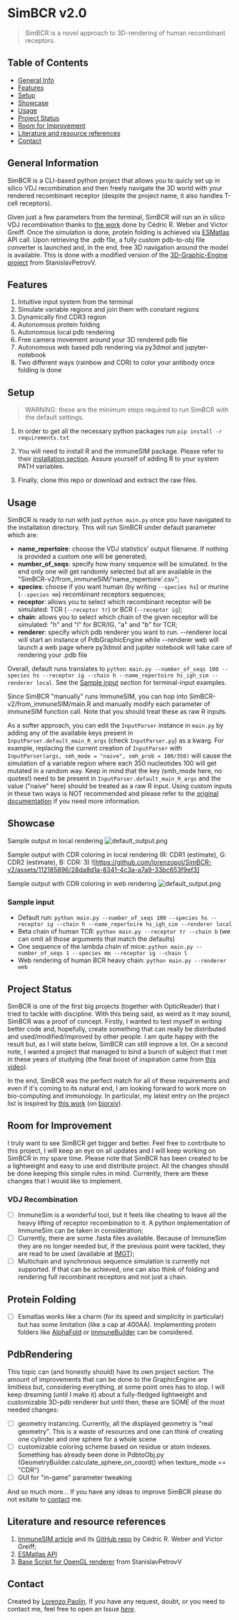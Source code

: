 # SimBCR v2.0
> SimBCR is a novel approach to 3D-rendering of human recombinant receptors.

## Table of Contents
* [General Info](#general-information)
* [Features](#features)
* [Setup](#setup)
* [Showcase](#showcase)
* [Usage](#usage)
* [Project Status](#project-status)
* [Room for Improvement](#room-for-improvement)
* [Literature and resource references](#Literature-and-resource-references)
* [Contact](#contact)


## General Information
SimBCR is a CLI-based python project that allows you to quicly set up in silico VDJ recombination and then freely navigate the 3D world with your rendered recombinant receptor (despite the project name, it also handles T-cell receptors). 

Given just a few parameters from the terminal, SimBCR will run an in silico VDJ recombination thanks to [the work](#literature-and-resource-references) done by
Cédric R. Weber and Victor Greiff. Once the simulation is done, protein folding is achieved via [ESMatlas](#literature-and-resource-references) API call. Upon retrieving
the .pdb file, a fully custom pdb-to-obj file converter is launched and, in the end, free 3D navigation around the model is available. 
This is done with a modified version of the [3D-Graphic-Engine project](#literature-and-resource-references) from StanislavPetrovV.

## Features
1. Intuitive input system from the terminal 
2. Simulate variable regions and join them with constant regions 
3. Dynamically find CDR3 region 
4. Autonomous protein folding 
5. Autonomous local pdb rendering 
6. Free camera movement around your 3D rendered pdb file 
7. Autonomous web based pdb rendering via py3dmol and jupyter-notebook 
8. Two different ways (rainbow and CDR) to color your antibody once folding is done 

## Setup
> WARNING: these are the minimum steps required to run SimBCR with the default settings.

1. In order to get all the necessary python packages run
`pip install -r requirements.txt`

2. You will need to install R and the immuneSIM package. Please refer to their [installation section](https://github.com/GreiffLab/immuneSIM). Assure yourself of adding R to your system PATH variables.
3. Finally, clone this repo or download and extract the raw files. 

## Usage
SimBCR is ready to run with just `python main.py` once you have navigated to the installation directory. This will run 
SimBCR under default parameter which are:
- **name_repertoire**: choose the VDJ statistics' output filename. If nothing is provided a custom one will be generated;
- **number_of_seqs**: specify how many sequence will be simulated. In the end only one will get randomly selected but all are available in the "SimBCR-v2/from_immuneSIM/'name_repertoire'.csv";
- **species**: choose if you want human (by writing `--species hs`) or murine (`--species mm`) recombinant receptors sequences;
- **receptor**: allows you to select which recombinant receptor will be simulated: TCR (`--receptor tr`) or BCR (`--receptor ig`); 
- **chain**: allows you to select which chain of the given receptor will be simulated: "h" and "l" for BCR/IG, "a" and "b" for TCR;
- **renderer**: specify which pdb renderer you want to run. --renderer local will start an instance of PdbGraphicEngine while --renderer web will launch a web page where py3dmol and jupiter notebook will take care of rendering your .pdb file

Overall, default runs translates to `python main.py --number_of_seqs 100 --species hs --receptor ig --chain h --name_repertoire hs_igh_sim --renderer local`.
See the [Sample input](#sample-input) section for terminal-input examples.

Since SimBCR "manually" runs ImmuneSIM, you can hop into SimBCR-v2/from_immuneSIM/main.R and manually modify each 
parameter of immuneSIM function call. Note that you should treat these as raw R inputs. 

As a softer approach, you can edit the `InputParser` instance in `main.py` by adding any of the available keys present in `InputParser.default_main_R_args` (check `InputParser.py`) as a kwarg. 
For example, replacing the current creation of `InputParser` with `
InputParser(args, smh_mode = "naive", smh_prob = 100/350)` will cause the simulation of a variable region where each 350 nucleotides 100 will get mutated in a random way.
Keep in mind that the key (smh_mode here, no quotes!) need to be present in `InputParser.default_main_R_args` and the value ("naive" here) should be treated as a raw R input.
Using custom inputs in these two ways is NOT recommended and please refer to the [original documentation](https://immunesim.readthedocs.io/en/latest/parameters.html) if you need more information.


## Showcase
Sample output in local rendering
![default_output.png](screenshots/default_output.png)

Sample output with CDR coloring in local rendering (R: CDR1 (estimate), G: CDR2 (estimate), B: CDR: 3)
![https://github.com/lorenzopol/SimBCR-v2/assets/112185896/28da8d1a-8341-4c3a-a7a9-33bc653f9ef3]


Sample output with CDR coloring in web rendering
![default_output.png](screenshots/web_output.png)

### Sample input
- Default run: `python main.py --number_of_seqs 100 --species hs --receptor ig --chain h --name_repertoire hs_igh_sim --renderer local`
- Beta chain of human TCR: `python main.py --receptor tr --chain b` (we can omit all those arguments that match the defaults)
- One sequence of the lambda chain of mice: `python main.py --number_of_seqs 1 --species mm --receptor ig --chain l`
- Web rendering of human BCR heavy chain: `python main.py --renderer web`


## Project Status
SimBCR is one of the first big projects (together with OpticReader) that I tried to tackle with discipline. With this being said,
as weird as it may sound, SimBCR was a proof of concept. Firstly, I wanted to test myself in writing better code and, hopefully, create something 
that can really be distributed and used/modified/improved by other people. I am quite happy with the result but, as I will state below, SimBCR can still improve a lot.
On a second note, I wanted a project that managed to bind a bunch of subject that I met in these years of studying (the final boost of inspiration came from [this video](https://www.youtube.com/watch?v=HNP79CiWTew)). 

In the end, SimBCR was the perfect match for all of these requirements and even if it's coming to its natural end, I am looking forward to work more on bio-computing and immunology.
In particular, my latest entry on the project list is inspired by [this work](https://www.nature.com/articles/s43588-022-00372-4) (on [biorxiv](https://www.biorxiv.org/content/10.1101/2021.07.06.451258v3)).


## Room for Improvement
I truly want to see SimBCR get bigger and better. Feel free to contribute to this project, I will keep an eye on all updates and I will keep working on SimBCR in my spare time.
Please note that SimBCR has been created to be a lightweight and easy to use and distribute project. All the changes should be done keeping this simple rules in mind. 
Currently, there are these changes that I would like to implement.

### VDJ Recombination
- [ ] ImmuneSim is a wonderful tool, but it feels like cheating to leave all the heavy lifting of receptor recombination to it. A python implementation of ImmuneSim can be taken in consideration;
- [ ] Currently, there are some .fasta files available. Because of ImmuneSim they are no longer needed but, if the previous point were tackled, they are read to be used (available at [IMGT](https://www.imgt.org/download/V-QUEST/IMGT_V-QUEST_reference_directory/Homo_sapiens/));
- [ ] Multichain and synchronous sequence simulation is currently not supported. If that can be achieved, one can also think of folding and rendering full recombinant receptors and not just a chain. 

## Protein Folding
- [ ] Esmatlas works like a charm (for its speed and simplicity in particular) but has some limitation (like a cap at 400AA). Implementing protein folders like [AlphaFold](https://github.com/google-deepmind/alphafold) or [ImmuneBuilder](https://github.com/brennanaba/ImmuneBuilder) can be considered.

## PdbRendering
This topic can (and honestly should) have its own project section. The amount of improvements that can be done to the GraphicEngine are limitless but, considering everything, at some point ones has to stop. 
I will keep dreaming (until I make it) about a fully-fledged lightweight and customizable 3D-pdb renderer but until then, these are SOME of the most needed changes:
- [ ] geometry instancing. Currently, all the displayed geometry is "real geometry". This is a waste of resources and one can think of creating one cylinder and one sphere for a whole scene
- [ ] customizable coloring scheme based on residue or atom indexes. Something has already been done in PdbtoObj.py (GeometryBuilder.calculate_sphere_on_coord() when texture_mode == "CDR")
- [ ] GUI for "in-game" parameter tweaking

And so much more... If you have any ideas to improve SimBCR please do not esitate to [contact](#contact) me.

## Literature and resource references
1. [ImmuneSIM article](https://academic.oup.com/bioinformatics/article/36/11/3594/5802461)
and its [GitHub repo](https://github.com/GreiffLab/immuneSIM) by Cédric R. Weber and Victor Greiff;
2. [ESMatlas API](https://esmatlas.com/about#api)
3. [Base Script for OpenGL renderer](https://github.com/StanislavPetrovV/3D-Graphics-Engine) from StanislavPetrovV

## Contact
Created by [Lorenzo Paolin](https://github.com/lorenzopol). If you have any request, doubt, or you need to contact me, feel free to open an Issue [*here*](https://github.com/lorenzopol/SimBCR-v2).
